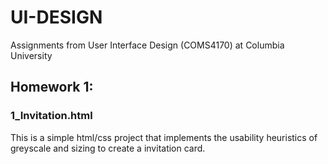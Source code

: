 # UI-DESIGN
Assignments from User Interface Design (COMS4170) at Columbia University

## Homework 1:
### 1_Invitation.html
This is a simple html/css project that implements the usability heuristics of greyscale and sizing to create a invitation card.

